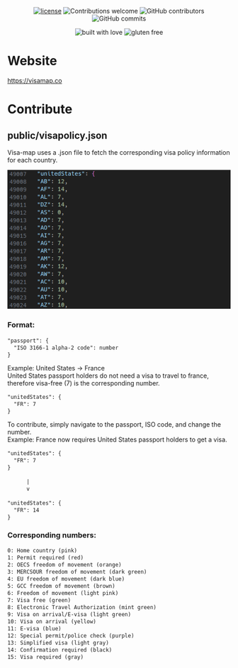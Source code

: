 <p align="center">
<a href="LICENSE.md"><img src="https://img.shields.io/badge/license-GPL--3.0-green.svg" alt="license"/></a>
<a><img src="https://img.shields.io/badge/contributions-welcome-brightgreen.svg?style=flat" alt="Contributions welcome"/></a>
<a><img src="https://img.shields.io/github/contributors/ChengCPU/visa-map.svg" alt="GitHub contributors"/></a>
<a><img src="https://img.shields.io/github/commit-activity/y/ChengCPU/visa-map.svg" alt="GitHub commits"/></a>
</p>

<p align="center">
<a><img src="https://forthebadge.com/images/featured/featured-built-with-love.svg" alt="built with love"/></a>
<a><img src="https://forthebadge.com/images/featured/featured-gluten-free.svg" alt="gluten free"/></a>
</p>

# Website

https://visamap.co

# Contribute

## public/visapolicy.json

Visa-map uses a .json file to fetch the corresponding visa policy information for each country.

![screenshot](./public/screenshot.png)

### Format:

```
"passport": {
  "ISO 3166-1 alpha-2 code": number
}
```
Example: United States -> France\
United States passport holders do not need a visa to travel to france, therefore visa-free (7) is the corresponding number.
```
"unitedStates": {
  "FR": 7
}
```

To contribute, simply navigate to the passport, ISO code, and change the number.\
Example: France now requires United States passport holders to get a visa. 
```
"unitedStates": {
  "FR": 7
}

      |
      v

"unitedStates": {
  "FR": 14
}
```

### Corresponding numbers:

```
0: Home country (pink)
1: Permit required (red)
2: OECS freedom of movement (orange)
3: MERCSOUR freedom of movement (dark green)
4: EU freedom of movement (dark blue)
5: GCC freedom of movement (brown)
6: Freedom of movement (light pink)
7: Visa free (green)
8: Electronic Travel Authorization (mint green)
9: Visa on arrival/E-visa (light green)
10: Visa on arrival (yellow)
11: E-visa (blue)
12: Special permit/police check (purple)
13: Simplified visa (light gray)
14: Confirmation required (black)
15: Visa required (gray)
```
